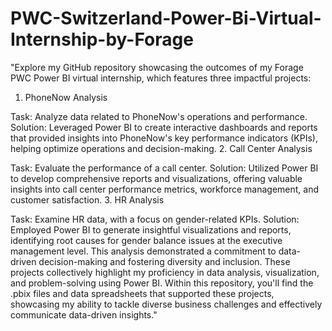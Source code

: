 # PWC-Switzerland-Power-Bi-Virtual-Internship-by-Forage
"Explore my GitHub repository showcasing the outcomes of my Forage PWC Power BI virtual internship, which features three impactful projects:

1. PhoneNow Analysis

Task: Analyze data related to PhoneNow's operations and performance.
Solution: Leveraged Power BI to create interactive dashboards and reports that provided insights into PhoneNow's key performance indicators (KPIs), helping optimize operations and decision-making.
2. Call Center Analysis

Task: Evaluate the performance of a call center.
Solution: Utilized Power BI to develop comprehensive reports and visualizations, offering valuable insights into call center performance metrics, workforce management, and customer satisfaction.
3. HR Analysis

Task: Examine HR data, with a focus on gender-related KPIs.
Solution: Employed Power BI to generate insightful visualizations and reports, identifying root causes for gender balance issues at the executive management level. This analysis demonstrated a commitment to data-driven decision-making and fostering diversity and inclusion.
These projects collectively highlight my proficiency in data analysis, visualization, and problem-solving using Power BI. Within this repository, you'll find the .pbix files and data spreadsheets that supported these projects, showcasing my ability to tackle diverse business challenges and effectively communicate data-driven insights."
